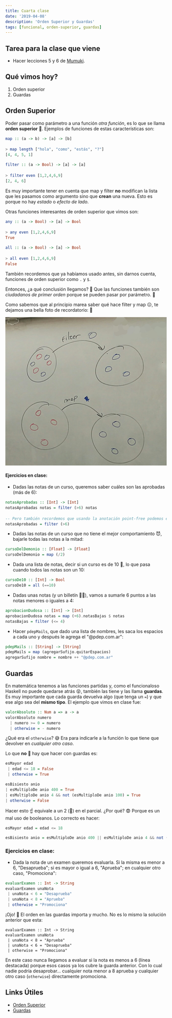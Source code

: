 ```yaml
---
title: Cuarta clase
date: '2019-04-08'
description: 'Orden Superior y Guardas'
tags: [funcional, orden-superior, guardas]
---
```


## Tarea para la clase que viene

- Hacer lecciones 5 y 6 de [Mumuki](https://mumuki.io/pdep-utn).

## Qué vimos hoy?

1. Orden superior
2. Guardas

## Orden Superior

Poder pasar como parámetro a una función _otra función_, es lo que se llama **orden superior** 🤯.
Ejemplos de funciones de estas características son:

```haskell
map :: (a -> b) -> [a] -> [b]

> map length ["hola", "como", "estás", "?"]
[4, 4, 5, 1]
```

```haskell
filter :: (a -> Bool) -> [a] -> [a]

> filter even [1,2,4,6,9]
[2, 4, 6]
```

Es muy importante tener en cuenta que map y filter **no** modifican la lista que les pasamos como argumento sino que **crean** una nueva. Esto es porque no hay _estado_ o _efecto de lado_.

Otras funciones interesantes de orden superior que vimos son:

```haskell
any :: (a -> Bool) -> [a] -> Bool

> any even [1,2,4,6,9]
True
```

```haskell
all :: (a -> Bool) -> [a] -> Bool

> all even [1,2,4,6,9]
False
```

También recordemos que ya habíamos usado antes, sin darnos cuenta, funciones de orden superior como `.` y `$`.

Entonces, ¿a qué conclusión llegamos? 🤔 Que las funciones también son _ciudadanos de primer orden_ porque se pueden pasar por parámetro. 🎉

Como sabemos que al principio marea saber qué hace filter y map 😖, te dejamos una bella foto de recordatorio: 🎉

![diagrama_filter_map](./filter_map.jpg 'Diagrama de filter y map')

#### Ejercicios en clase:

- Dadas las notas de un curso, queremos saber cuáles son las aprobadas (más de 6):

```haskell
notasAprobadas :: [Int] -> [Int]
notasAprobadas notas = filter (>6) notas

-- Pero también recordemos que usando la anotación point-free podemos escribir la función de esta manera:
notasAprobadas = filter (>6)
```

- Dadas las notas de un curso que no tiene el mejor comportamiento 😈, bajarle todas las notas a la mitad:

```haskell
cursoDelDemonio :: [Float] -> [Float]
cursoDelDemonio = map (/2)
```

- Dada una lista de notas, decir si un curso es de 10 💯, lo que pasa cuando todos las notas son un 10:

```haskell
cursoDe10 :: [Int] -> Bool
cursoDe10 = all (==10)
```

- Dadas unas notas (y un billetín 💸😝), vamos a sumarle 6 puntos a las notas menores o iguales a 4:

```haskell
aprobacionDudosa :: [Int] -> [Int]
aprobacionDudosa notas = map (+6).notasBajas $ notas
notasBajas = filter (<= 4)
```

- Hacer `pdepMails`, que dado una lista de nombres, les saca los espacios a cada uno y después le agrega el "@pdep.com.ar":

```haskell
pdepMails :: [String] -> [String]
pdepMails = map (agregarSufijo.quitarEspacios)
agregarSufijo nombre = nombre ++ "@pdep.com.ar"
```

## Guardas

En matemática tenemos a las funciones partidas y, como el funcionaloso Haskell no puede quedarse atrás 😝, también las tiene y las llama **guardas**.
Es muy importante que cada guarda devuelva algo (que tenga un `=`) y que ese algo sea del **mismo tipo**.
El ejemplo que vimos en clase fue:

```haskell
valorAbsoluto :: Num a => a -> a
valorAbsoluto numero
  | numero >= 0 = numero
  | otherwise = - numero
```

¿Qué era el `otherwise`? 😅 Era para indicarle a la función lo que tiene que devolver en _cualquier otro caso_.

Lo que **no** 🚫 hay que hacer con guardas es:

```haskell
esMayor edad
 | edad <= 18 = False
 | otherwise = True
```

```haskell
esBisiesto anio
| esMultiploDe anio 400 = True
| esMultiploDe anio 4 && not (esMultiploDe anio 100) = True
| otherwise = False
```

Hacer esto ☝️ equivale a un 2 (🦆) en el parcial. ¿Por qué? 😨 Porque es un mal uso de booleanos. Lo correcto es hacer:

```haskell
esMayor edad = edad <= 18
```

```haskell
esBisiesto anio = esMultiploDe anio 400 || esMultiploDe anio 4 && not (esMultiploDe anio 100)
```

### Ejercicios en clase:

- Dada la nota de un examen queremos evaluarla. Si la misma es menor a 6, "Desaprueba"; si es mayor o igual a 6, "Aprueba"; en cualquier otro caso, "Promociona":

```haskell
evaluarExamen :: Int -> String
evaluarExamen unaNota
 | unaNota < 6 = "Desaprueba"
 | unaNota < 8 = "Aprueba"
 | otherwise = "Promociona"
```

¡Ojo! 👀 El orden en las guardas importa y mucho. No es lo mismo la solución anterior que esta:

```haskell{4}
evaluarExamen :: Int -> String
evaluarExamen unaNota
 | unaNota < 8 = "Aprueba"
 | unaNota < 6 = "Desaprueba"
 | otherwise = "Promociona"
```

En este caso nunca llegamos a evaluar si la nota es menos a 6 (línea destacada) porque esos casos ya los cubre la guarda anterior.
Con lo cual nadie podría desaprobar... cualquier nota menor a 8 aprueba y cualquier otro caso (`otherwise`) directamente promociona.

## Links Útiles

- [Orden Superior](http://wiki.uqbar.org/wiki/articles/orden-superior.html)
- [Guardas](http://wiki.uqbar.org/wiki/articles/funciones-por-partes.html)
